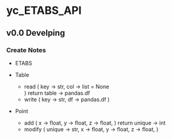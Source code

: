 # yc_ETABS_API 

## v0.0 Develping 

### Create Notes 
+ ETABS 

+ Table
    + read (
        key -> str, 
        col -> list = None  
        ) return table -> pandas.df 
    + write (
        key -> str, 
        df -> pandas.df 
        )

+ Point 
    + add (
        x -> float, 
        y -> float, 
        z -> float, 
        ) return unique -> int 
    + modify (
        unique -> str, 
        x -> float, 
        y -> float, 
        z -> float, 
        ) 
        